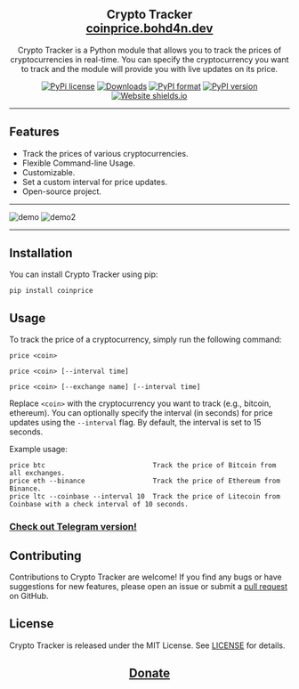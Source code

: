 <h2 align="center">
  Crypto Tracker<br/>
  <a href="https://coinprice.bohd4n.dev/" target="_blank">coinprice.bohd4n.dev</a>
</h2>

<p align="center">
 Crypto Tracker is a Python module that allows you to track the prices of cryptocurrencies in real-time. 
You can specify the cryptocurrency you want to track and the module will provide you with live updates on its price.
</p>

<div align="center">

[![PyPi license](https://badgen.net/pypi/license/pip/)](https://pypi.org/project/coinprice/)
[![Downloads](https://static.pepy.tech/badge/coinprice)](https://pepy.tech/project/coinprice)
[![PyPI format](https://img.shields.io/pypi/format/coinprice.svg)](https://pypi.org/project/coinprice/)
[![PyPI version](https://img.shields.io/pypi/v/coinprice)](https://pypi.org/project/coinprice/)
[![Website shields.io](https://img.shields.io/website-up-down-green-red/http/coinprice.bohd4n.dev.svg)](https://coinprice.bohd4n.dev/)

</div>

---

## Features

- Track the prices of various cryptocurrencies.
- Flexible Command-line Usage.
- Customizable.
- Set a custom interval for price updates.
- Open-source project.

[//]: # (--- )

[//]: # (## Project Tree)

[//]: # ()
[//]: # (```)

[//]: # (crypto_tracker/)

[//]: # (│)

[//]: # (├── main.py           # Main file to run)

[//]: # (├── tracker.py        # Tracking logic and price display)

[//]: # (├── cli.py            # Handling command line arguments)

[//]: # (├── api/)

[//]: # (│ ├── __init__.py     # API package)

[//]: # (│ ├── binance.py      # Get price from Binance)

[//]: # (│ ├── bybit.py        # Get price from Bybit)

[//]: # (│ ├── bitfinex.py     # Get price from Bitfinex)

[//]: # (│ └── coinbase.py     # Get price from Coinbase)

[//]: # (└── utils.py          # Utilities and helper functions)

[//]: # (```)

---

![demo](https://github.com/7GitGuru/crypto-tracker/assets/154711952/0df38415-6b97-4d06-ba31-e6a421d520bf)
![demo2](https://github.com/7GitGuru/crypto-tracker/assets/154711952/908a0b26-f6ce-41ae-9a6b-6941ecdf4f76)

---

## Installation

You can install Crypto Tracker using pip:

```
pip install coinprice
```

## Usage

To track the price of a cryptocurrency, simply run the following command:

[//]: # (**[Here you can find a list of all cryptocurrencies you can use.]&#40;https://github.com/7GitGuru/crypto-tracker/blob/main/coin-names.json&#41;**)


```
price <coin>
```

```
price <coin> [--interval time]
```

```
price <coin> [--exchange name] [--interval time]
```

Replace `<coin>` with the cryptocurrency you want to track (e.g., bitcoin, ethereum). You can optionally specify the interval (in seconds) for price updates using the `--interval` flag. By default, the interval is set to 15 seconds.

Example usage:

```
price btc                           Track the price of Bitcoin from all exchanges.
price eth --binance                 Track the price of Ethereum from Binance.
price ltc --coinbase --interval 10  Track the price of Litecoin from Coinbase with a check interval of 10 seconds.
```

### [Check out Telegram version!](https://github.com/7GitGuru/crypto-tracker/tree/telegram)

## Contributing

Contributions to Crypto Tracker are welcome! If you find any bugs or have suggestions for new features, please open an issue or submit a [pull request](https://github.com/7GitGuru/crypto-tracker/pulls) on GitHub.

## License

Crypto Tracker is released under the MIT License. See [LICENSE](https://github.com/7GitGuru/crypto-tracker/blob/main/LICENSE) for details.

<h2 align="center">

[Donate](https://www.buymeacoffee.com/bohd4n)

</h2>